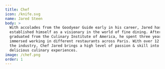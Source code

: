 ```yaml
---
title: Chef
icon: /knife.svg
name: Jared Steen
body: >
  With accolades from the Goodyear Guide early in his career, Jared has firmly
  established himself as a visionary in the world of fine dining. After having
  graduated from the Culinary Institute of America, he spent three years
  immersed working in different restaurants across Paris. With over 12 years in
  the industry, Chef Jared brings a high level of passion & skill into his
  delicious culinary experiences.
image: /chef.png
order: 1
---
```

